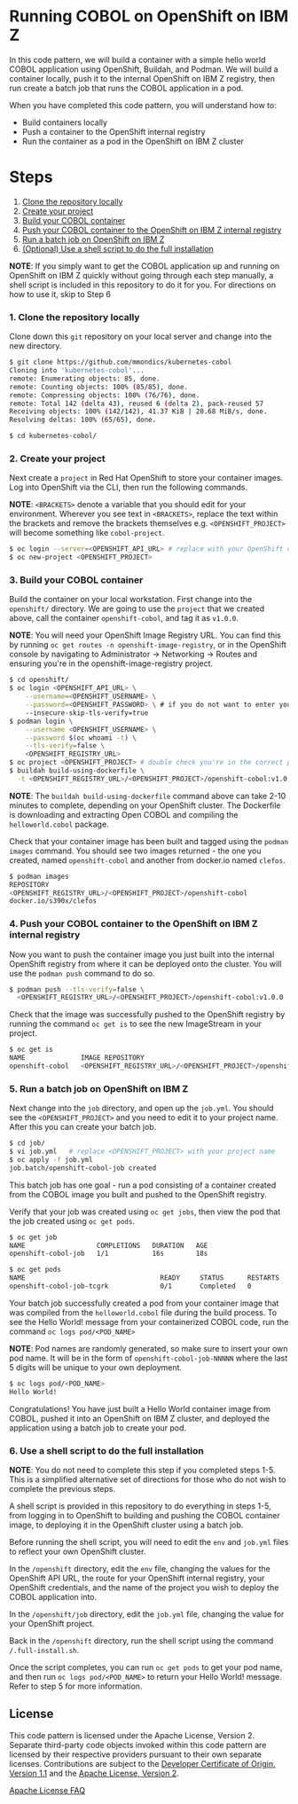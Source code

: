# Running COBOL on OpenShift on IBM Z

In this code pattern, we will build a container with a simple hello world COBOL application using OpenShift, Buildah, and Podman. We will build a container locally, push it to the internal OpenShift on IBM Z registry, then run create a batch job that runs the COBOL application in a pod.

When you have completed this code pattern, you will understand how to:

* Build containers locally
* Push a container to the OpenShift internal registry
* Run the container as a pod in the OpenShift on IBM Z cluster

# Steps

1. [Clone the repository locally](#1-clone-the-repository-locally) 
2. [Create your project](#2-create-your-project)
3. [Build your COBOL container](#3-build-your-cobol-container)
4. [Push your COBOL container to the OpenShift on IBM Z internal registry](#4-push-your-cobol-container-to-the-openshift-on-ibm-z-internal-registry)
5. [Run a batch job on OpenShift on IBM Z](#5-Run-a-batch-job-on-OpenShift-on-IBM-Z)
6. [(Optional) Use a shell script to do the full installation](#6-use-a-shell-script-to-do-the-full-installation)

**NOTE**: If you simply want to get the COBOL application up and running on OpenShift on IBM Z quickly without going through each step manually, a shell script is included in this repository to do it for you. For directions on how to use it, skip to Step 6

### 1. Clone the repository locally

Clone down this `git` repository on your local server and change into the new directory.

```bash
$ git clone https://github.com/mmondics/kubernetes-cobol
Cloning into 'kubernetes-cobol'...
remote: Enumerating objects: 85, done.
remote: Counting objects: 100% (85/85), done.
remote: Compressing objects: 100% (76/76), done.
remote: Total 142 (delta 43), reused 6 (delta 2), pack-reused 57
Receiving objects: 100% (142/142), 41.37 KiB | 20.68 MiB/s, done.
Resolving deltas: 100% (65/65), done.

$ cd kubernetes-cobol/
```

### 2. Create your project

Next create a `project` in Red Hat OpenShift to store your container images. Log into OpenShift via the CLI, then run the following commands. 

**NOTE**: `<BRACKETS>` denote a variable that you should edit for your environment. Wherever you see text in `<BRACKETS>`, replace the text within the brackets and remove the brackets themselves e.g. `<OPENSHIFT_PROJECT>` will become something like `cobol-project`. 

```bash
$ oc login --server=<OPENSHIFT_API_URL> # replace with your OpenShift cluster API address. You can find it on the overview page in the OpenShift console.
$ oc new-project <OPENSHIFT_PROJECT>

```

### 3. Build your COBOL container

Build the container on your local workstation. First change into the `openshift/` directory. We are going to use the `project` that we created above, call the container `openshift-cobol`, and tag it as `v1.0.0`.

 **NOTE**: You will need your OpenShift Image Registry URL. You can find this by running `oc get routes -n openshift-image-registry`, or in the OpenShift console by navigating to Administrator -> Networking -> Routes and ensuring you're in the openshift-image-registry project.
```bash
$ cd openshift/
$ oc login <OPENSHIFT_API_URL> \
    --username=<OPENSHIFT_USERNAME> \
    --password=<OPENSHIFT_PASSWORD> \ # if you do not want to enter your password in plaintext, omit this flag and you will be prompted for your password and not displayed. 
    --insecure-skip-tls-verify=true
$ podman login \
    --username <OPENSHIFT_USERNAME> \
    --password $(oc whoami -t) \
    --tls-verify=false \
    <OPENSHIFT_REGISTRY_URL>
$ oc project <OPENSHIFT_PROJECT> # double check you're in the correct project
$ buildah build-using-dockerfile \
  -t <OPENSHIFT_REGISTRY_URL>/<OPENSHIFT_PROJECT>/openshift-cobol:v1.0.0 . # make sure to include the period at the end of the command. 
```

**NOTE**: The `buildah build-using-dockerfile` command above can take 2-10 minutes to complete, depending on your OpenShift cluster. The Dockerfile is downloading and extracting Open COBOL and compiling the `helloworld.cobol` package. 

Check that your container image has been built and tagged using the `podman images` command. You should see two images returned - the one you created, named `openshift-cobol` and another from docker.io named `clefos`.

```bash
$ podman images
REPOSITORY                                                                               TAG      IMAGE ID       CREATED         SIZE
<OPENSHIFT_REGISTRY_URL>/<OPENSHIFT_PROJECT>/openshift-cobol                             v1.0.0   4ca7207d6010   7 minutes ago   682 MB
docker.io/s390x/clefos                                                                   latest   865aa764e034   4 months ago    174 MB

```

### 4. Push your COBOL container to the OpenShift on IBM Z internal registry

Now you want to push the container image you just built into the internal OpenShift registry from where it can be deployed onto the cluster. You will use the `podman push` command to do so. 

```bash
$ podman push --tls-verify=false \
  <OPENSHIFT_REGISTRY_URL>/<OPENSHIFT_PROJECT>/openshift-cobol:v1.0.0
```
Check that the image was successfully pushed to the OpenShift registry by running the command `oc get is` to see the new ImageStream in your project.
```bash
$ oc get is
NAME              IMAGE REPOSITORY                                                                         TAGS     UPDATED
openshift-cobol   <OPENSHIFT_REGISTRY_URL>/<OPENSHIFT_PROJECT>/openshift-cobol                             v1.0.0   2 minutes ago
```

### 5. Run a batch job on OpenShift on IBM Z

Next change into the `job` directory, and open up the `job.yml`. You should see the `<OPENSHIFT_PROJECT>` and you need to edit it to your project name. After this you can create your batch job.

```bash
$ cd job/
$ vi job.yml   # replace <OPENSHIFT_PROJECT> with your project name
$ oc apply -f job.yml
job.batch/openshift-cobol-job created
```

This batch job has one goal - run a pod consisting of a container created from the COBOL image you built and  pushed to the OpenShift registry. 

Verify that your job was created using `oc get jobs`, then view the pod that the job created using `oc get pods`. 

```bash
$ oc get job
NAME                  COMPLETIONS   DURATION   AGE
openshift-cobol-job   1/1           16s        18s

$ oc get pods
NAME                                  READY     STATUS      RESTARTS   AGE
openshift-cobol-job-tcgrk             0/1       Completed   0          2m21s
```

Your batch job successfully created a pod from your container image that was compiled from the `helloworld.cobol` file during the build process. To see the Hello World! message from your containerized COBOL code, run the command `oc logs pod/<POD_NAME>`

**NOTE**: Pod names are randomly generated, so make sure to insert your own pod name. It will be in the form of `openshift-cobol-job-NNNNN` where the last 5 digits will be unique to your own deployment. 

```bash
$ oc logs pod/<POD_NAME>
Hello World!
```

Congratulations! You have just built a Hello World container image from COBOL, pushed it into an OpenShift on IBM Z cluster, and deployed the application using a batch job to create your pod. 

### 6. Use a shell script to do the full installation

**NOTE**: You do not need to complete this step if you completed steps 1-5. This is a simplified alternative set of directions for those who do not wish to complete the previous steps. 

A shell script is provided in this repository to do everything in steps 1-5, from logging in to OpenShift to building and pushing the COBOL container image, to deploying it in the OpenShift cluster using a batch job. 

Before running the shell script, you will need to edit the `env` and `job.yml` files to reflect your own OpenShift cluster. 

In the `/openshift` directory, edit the `env` file, changing the values for the OpenShift API URL, the route for your OpenShift internal registry, your OpenShift credentials, and the name of the project you wish to deploy the COBOL application into. 

In the `/openshift/job` directory, edit the `job.yml` file, changing the value for your OpenShift project. 

Back in the `/openshift` directory, run the shell script using the command `/.full-install.sh`. 

Once the script completes, you can run `oc get pods` to get your pod name, and then run `oc logs pod/<POD_NAME>` to return your Hello World! message. Refer to step 5 for more information. 

<!-- keep this -->
## License

This code pattern is licensed under the Apache License, Version 2. Separate third-party code objects invoked within this code pattern are licensed by their respective providers pursuant to their own separate licenses. Contributions are subject to the [Developer Certificate of Origin, Version 1.1](https://developercertificate.org/) and the [Apache License, Version 2](https://www.apache.org/licenses/LICENSE-2.0.txt).

[Apache License FAQ](https://www.apache.org/foundation/license-faq.html#WhatDoesItMEAN)
